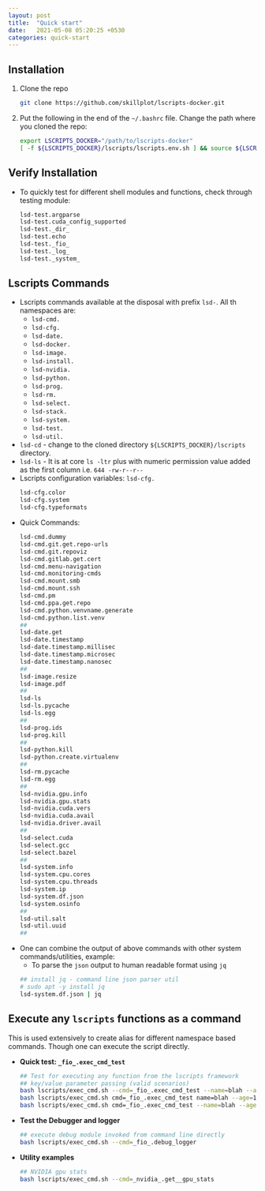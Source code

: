 ```yaml
---
layout: post
title:  "Quick start"
date:   2021-05-08 05:20:25 +0530
categories: quick-start
---
```



## Installation


1. Clone the repo
    ```bash
    git clone https://github.com/skillplot/lscripts-docker.git
    ```
2. Put the following in the end of the `~/.bashrc` file. Change the path where you cloned the repo:
    ```bash
    export LSCRIPTS_DOCKER="/path/to/lscripts-docker"
    [ -f ${LSCRIPTS_DOCKER}/lscripts/lscripts.env.sh ] && source ${LSCRIPTS_DOCKER}/lscripts/lscripts.env.sh
    ```


## Verify Installation

* To quickly test for different shell modules and functions, check through testing module:
    ```bash
    lsd-test.argparse
    lsd-test.cuda_config_supported
    lsd-test._dir_
    lsd-test.echo
    lsd-test._fio_
    lsd-test._log_
    lsd-test._system_
    ```


## Lscripts Commands

* Lscripts commands available at the disposal with prefix `lsd-`. All th namespaces are:
    * `lsd-cmd.`
    * `lsd-cfg.`
    * `lsd-date.`
    * `lsd-docker.`
    * `lsd-image.`
    * `lsd-install.`
    * `lsd-nvidia.`
    * `lsd-python.`
    * `lsd-prog.`
    * `lsd-rm.`
    * `lsd-select.`
    * `lsd-stack.`
    * `lsd-system.`
    * `lsd-test.`
    * `lsd-util.`
* `lsd-cd` - change to the cloned directory `${LSCRIPTS_DOCKER}/lscripts` directory.
* `lsd-ls` - It is at core `ls -ltr` plus with numeric permission value added as the first column i.e. `644 -rw-r--r--`
* Lscripts configuration variables: `lsd-cfg.`
    ```bash
    lsd-cfg.color
    lsd-cfg.system
    lsd-cfg.typeformats
    ```
* Quick Commands:
    ```bash
    lsd-cmd.dummy
    lsd-cmd.git.get.repo-urls
    lsd-cmd.git.repoviz
    lsd-cmd.gitlab.get.cert
    lsd-cmd.menu-navigation
    lsd-cmd.monitoring-cmds
    lsd-cmd.mount.smb
    lsd-cmd.mount.ssh
    lsd-cmd.pm
    lsd-cmd.ppa.get.repo
    lsd-cmd.python.venvname.generate
    lsd-cmd.python.list.venv
    ##
    lsd-date.get
    lsd-date.timestamp
    lsd-date.timestamp.millisec
    lsd-date.timestamp.microsec
    lsd-date.timestamp.nanosec
    ##
    lsd-image.resize
    lsd-image.pdf
    ##
    lsd-ls
    lsd-ls.pycache
    lsd-ls.egg
    ##
    lsd-prog.ids
    lsd-prog.kill
    ##
    lsd-python.kill
    lsd-python.create.virtualenv
    ##
    lsd-rm.pycache
    lsd-rm.egg
    ##
    lsd-nvidia.gpu.info
    lsd-nvidia.gpu.stats
    lsd-nvidia.cuda.vers
    lsd-nvidia.cuda.avail
    lsd-nvidia.driver.avail
    ##
    lsd-select.cuda
    lsd-select.gcc
    lsd-select.bazel
    ##
    lsd-system.info
    lsd-system.cpu.cores
    lsd-system.cpu.threads
    lsd-system.ip
    lsd-system.df.json
    lsd-system.osinfo
    ##
    lsd-util.salt
    lsd-util.uuid
    ##
    ```
* One can combine the output of above commands with other system commands/utilities, example:
    * To parse the `json` output to human readable format using `jq`
    ```bash
    ## install jq - command line json parser util
    # sudo apt -y install jq
    lsd-system.df.json | jq
    ```


## Execute any `lscripts` functions as a command

This is used extensively to create alias for different namespace based commands. Though one can execute the script directly.

* **Quick test: `_fio_.exec_cmd_test`**
    ```bash
    ## Test for executing any function from the lscripts framework
    ## key/value parameter passing (valid scenarios)
    bash lscripts/exec_cmd.sh --cmd=_fio_.exec_cmd_test --name=blah --age=100
    bash lscripts/exec_cmd.sh cmd=_fio_.exec_cmd_test name=blah --age=100
    bash lscripts/exec_cmd.sh cmd=_fio_.exec_cmd_test --name=blah --age=100
    ```
* **Test the Debugger and logger**
    ```bash
    ## execute debug module invoked from command line directly
    bash lscripts/exec_cmd.sh --cmd=_fio_.debug_logger
    ```
* **Utility examples**
    ```bash
    ## NVIDIA gpu stats
    bash lscripts/exec_cmd.sh --cmd=_nvidia_.get__gpu_stats
    ```
